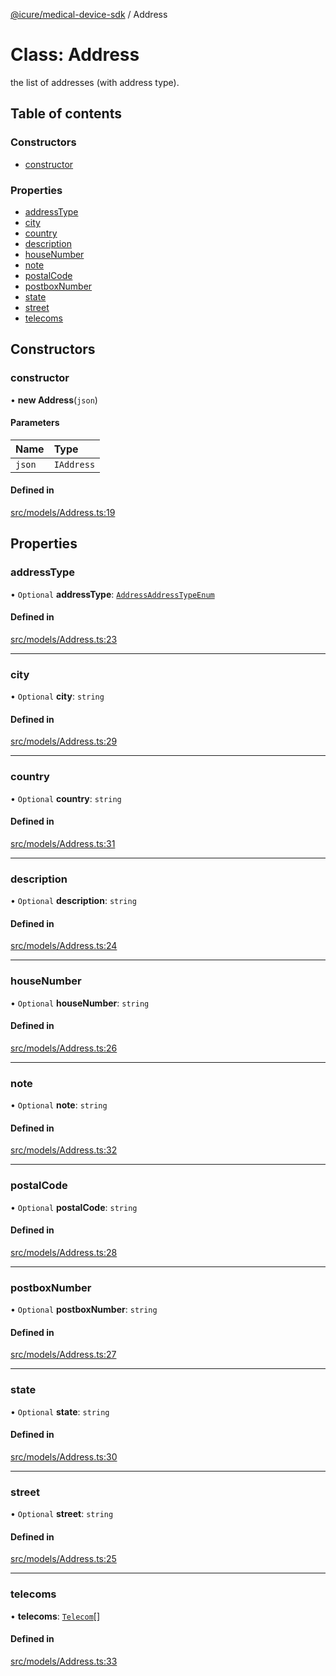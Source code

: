 [@icure/medical-device-sdk](../modules.md) / Address

# Class: Address

the list of addresses (with address type).

## Table of contents

### Constructors

- [constructor](Address.md#constructor)

### Properties

- [addressType](Address.md#addresstype)
- [city](Address.md#city)
- [country](Address.md#country)
- [description](Address.md#description)
- [houseNumber](Address.md#housenumber)
- [note](Address.md#note)
- [postalCode](Address.md#postalcode)
- [postboxNumber](Address.md#postboxnumber)
- [state](Address.md#state)
- [street](Address.md#street)
- [telecoms](Address.md#telecoms)

## Constructors

### constructor

• **new Address**(`json`)

#### Parameters

| Name | Type |
| :------ | :------ |
| `json` | `IAddress` |

#### Defined in

[src/models/Address.ts:19](https://github.com/icure/icure-medical-device-js-sdk/blob/e20bfa1/src/models/Address.ts#L19)

## Properties

### addressType

• `Optional` **addressType**: [`AddressAddressTypeEnum`](../modules.md#addressaddresstypeenum)

#### Defined in

[src/models/Address.ts:23](https://github.com/icure/icure-medical-device-js-sdk/blob/e20bfa1/src/models/Address.ts#L23)

___

### city

• `Optional` **city**: `string`

#### Defined in

[src/models/Address.ts:29](https://github.com/icure/icure-medical-device-js-sdk/blob/e20bfa1/src/models/Address.ts#L29)

___

### country

• `Optional` **country**: `string`

#### Defined in

[src/models/Address.ts:31](https://github.com/icure/icure-medical-device-js-sdk/blob/e20bfa1/src/models/Address.ts#L31)

___

### description

• `Optional` **description**: `string`

#### Defined in

[src/models/Address.ts:24](https://github.com/icure/icure-medical-device-js-sdk/blob/e20bfa1/src/models/Address.ts#L24)

___

### houseNumber

• `Optional` **houseNumber**: `string`

#### Defined in

[src/models/Address.ts:26](https://github.com/icure/icure-medical-device-js-sdk/blob/e20bfa1/src/models/Address.ts#L26)

___

### note

• `Optional` **note**: `string`

#### Defined in

[src/models/Address.ts:32](https://github.com/icure/icure-medical-device-js-sdk/blob/e20bfa1/src/models/Address.ts#L32)

___

### postalCode

• `Optional` **postalCode**: `string`

#### Defined in

[src/models/Address.ts:28](https://github.com/icure/icure-medical-device-js-sdk/blob/e20bfa1/src/models/Address.ts#L28)

___

### postboxNumber

• `Optional` **postboxNumber**: `string`

#### Defined in

[src/models/Address.ts:27](https://github.com/icure/icure-medical-device-js-sdk/blob/e20bfa1/src/models/Address.ts#L27)

___

### state

• `Optional` **state**: `string`

#### Defined in

[src/models/Address.ts:30](https://github.com/icure/icure-medical-device-js-sdk/blob/e20bfa1/src/models/Address.ts#L30)

___

### street

• `Optional` **street**: `string`

#### Defined in

[src/models/Address.ts:25](https://github.com/icure/icure-medical-device-js-sdk/blob/e20bfa1/src/models/Address.ts#L25)

___

### telecoms

• **telecoms**: [`Telecom`](Telecom.md)[]

#### Defined in

[src/models/Address.ts:33](https://github.com/icure/icure-medical-device-js-sdk/blob/e20bfa1/src/models/Address.ts#L33)
